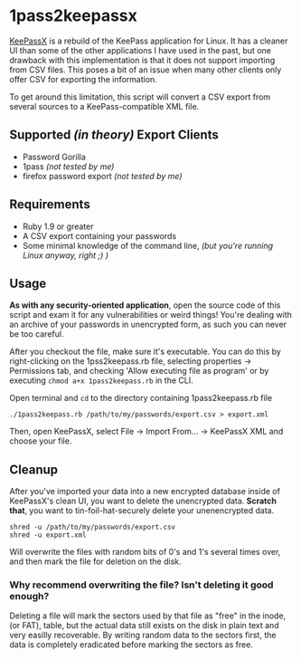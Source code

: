 # 1pass2keepassx

[KeePassX](http://www.keepassx.org/ "The Official KeePassX Homepage") is a rebuild of the KeePass application for Linux.  It has a cleaner UI than some of the other applications I have used in the past, but one drawback with this implementation is that it does not support importing from CSV files.  This poses a bit of an issue when many other clients only offer CSV for exporting the information.

To get around this limitation, this script will convert a CSV export from several sources to a KeePass-compatible XML file.

## Supported _(in theory)_ Export Clients

* Password Gorilla
* 1pass _(not tested by me)_
* firefox password export _(not tested by me)_

## Requirements

* Ruby 1.9 or greater
* A CSV export containing your passwords
* Some minimal knowledge of the command line, _(but you're running Linux anyway, right ;) )_

## Usage

**As with any security-oriented application**, open the source code of this script and exam it for any vulnerabilities or weird things!  You're dealing with an archive of your passwords in unencrypted form, as such you can never be too careful.

After you checkout the file, make sure it's executable.  You can do this by right-clicking on the 1pss2keepass.rb file, selecting properties -> Permissions tab, and checking 'Allow executing file as program' or by executing `chmod a+x 1pass2keepass.rb` in the CLI.

Open terminal and `cd` to the directory containing 1pass2keepass.rb file

    ./1pass2keepass.rb /path/to/my/passwords/export.csv > export.xml

Then, open KeePassX, select File -> Import From... -> KeePassX XML and choose your file.

## Cleanup

After you've imported your data into a new encrypted database inside of KeePassX's clean UI, you want to delete the unencrypted data.  **Scratch that**, you want to tin-foil-hat-securely delete your unenencrypted data.

    shred -u /path/to/my/passwords/export.csv
    shred -u export.xml

Will overwrite the files with random bits of 0's and 1's several times over, and then mark the file for deletion on the disk.

### Why recommend overwriting the file?  Isn't deleting it good enough?

Deleting a file will mark the sectors used by that file as "free" in the inode, (or FAT), table, but the actual data still exists on the disk in plain text and very easilly recoverable.  By writing random data to the sectors first, the data is completely eradicated before marking the sectors as free.